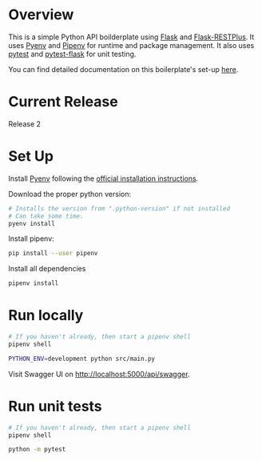 # Overview

This is a simple Python API boilderplate
using [Flask](http://flask.pocoo.org/) and [Flask-RESTPlus](https://flask-restplus.readthedocs.io/en/stable/).
It uses [Pyenv](https://github.com/pyenv/pyenv) and [Pipenv](https://pipenv.readthedocs.io/en/latest/)
for runtime and package management.
It also uses [pytest](https://docs.pytest.org/en/latest/) and [pytest-flask](https://pytest-flask.readthedocs.io/en/latest/)
for unit testing.

You can find detailed documentation on this boilerplate's set-up [here](https://nikgrozev.com/2018/10/12/python-api-with-flask-and-flask-restplus/). 

# Current Release
Release 2

# Set Up

Install [Pyenv](https://github.com/pyenv/pyenv) following the [official installation instructions](https://github.com/pyenv/pyenv#installation).

Download the proper python version:

```bash
# Installs the version from ".python-version" if not installed 
# Can take some time.
pyenv install
```

Install pipenv:

```bash
pip install --user pipenv
```

Install all dependencies

```bash
pipenv install
```

# Run locally

```bash
# If you haven't already, then start a pipenv shell
pipenv shell

PYTHON_ENV=development python src/main.py
```

Visit Swagger UI on [http://localhost:5000/api/swagger](http://localhost:5000/api/swagger).

# Run unit tests


```bash
# If you haven't already, then start a pipenv shell
pipenv shell

python -m pytest
```

